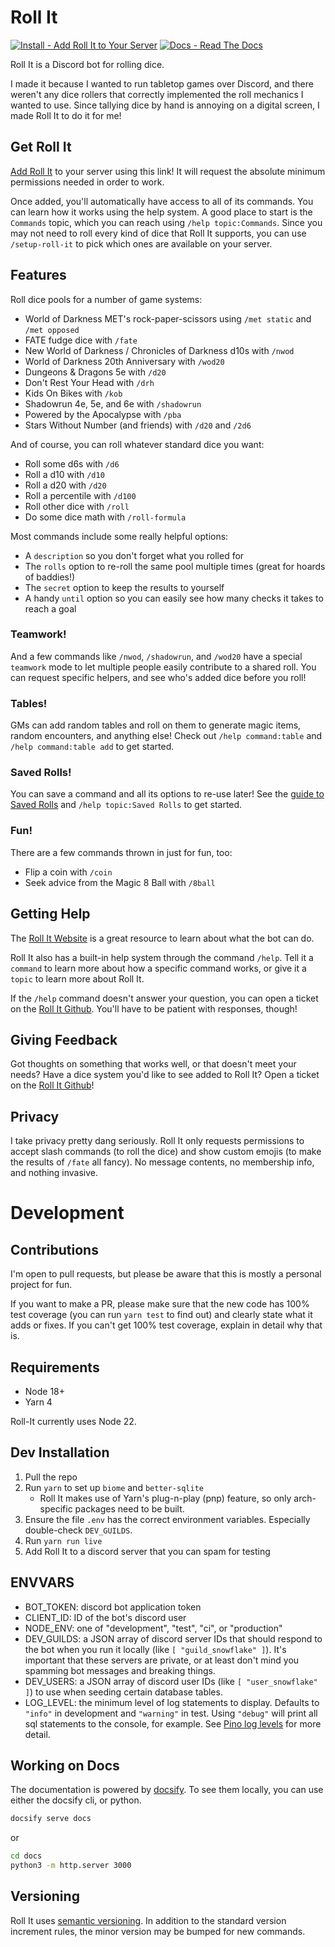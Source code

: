 # Roll It

[![Install - Add Roll It to Your Server](https://img.shields.io/badge/Install-Add_Roll_It_to_Your_Server-7289da?logo=discord&logoColor=7289da)](https://discord.com/oauth2/authorize?client_id=1037522511509848136) [![Docs - Read The Docs](https://img.shields.io/badge/Docs-Read_The_Docs-darkgreen?logo=docsify&logoColor=2ECE53)](https://aurule.github.io/roll-it/#)

Roll It is a Discord bot for rolling dice.

I made it because I wanted to run tabletop games over Discord, and there weren't any dice rollers that correctly implemented the roll mechanics I wanted to use. Since tallying dice by hand is annoying on a digital screen, I made Roll It to do it for me!

## Get Roll It

[Add Roll It](https://discord.com/oauth2/authorize?client_id=1037522511509848136) to your server using this link! It will request the absolute minimum permissions needed in order to work.

Once added, you'll automatically have access to all of its commands. You can learn how it works using the help system. A good place to start is the `Commands` topic, which you can reach using `/help topic:Commands`. Since you may not need to roll every kind of dice that Roll It supports, you can use  `/setup-roll-it` to pick which ones are available on your server.

## Features

Roll dice pools for a number of game systems:
* World of Darkness MET's rock-paper-scissors using `/met static` and `/met opposed`
* FATE fudge dice with `/fate`
* New World of Darkness / Chronicles of Darkness d10s with `/nwod`
* World of Darkness 20th Anniversary with `/wod20`
* Dungeons & Dragons 5e with `/d20`
* Don't Rest Your Head with `/drh`
* Kids On Bikes with `/kob`
* Shadowrun 4e, 5e, and 6e with `/shadowrun`
* Powered by the Apocalypse with `/pba`
* Stars Without Number (and friends) with `/d20` and `/2d6`

And of course, you can roll whatever standard dice you want:
* Roll some d6s with `/d6`
* Roll a d10 with `/d10`
* Roll a d20 with `/d20`
* Roll a percentile with `/d100`
* Roll other dice with `/roll`
* Do some dice math with `/roll-formula`

Most commands include some really helpful options:
* A `description` so you don't forget what you rolled for
* The `rolls` option to re-roll the same pool multiple times (great for hoards of baddies!)
* The `secret` option to keep the results to yourself
* A handy `until` option so you can easily see how many checks it takes to reach a goal

### Teamwork!

And a few commands like `/nwod`, `/shadowrun`, and `/wod20` have a special `teamwork` mode to let multiple people easily contribute to a shared roll. You can request specific helpers, and see who's added dice before you roll!

### Tables!

GMs can add random tables and roll on them to generate magic items, random encounters, and anything else! Check out `/help command:table` and `/help command:table add` to get started.

### Saved Rolls!

You can save a command and all its options to re-use later! See the [guide to Saved Rolls](https://aurule.github.io/roll-it/#/features/saved) and `/help topic:Saved Rolls` to get started.

### Fun!

There are a few commands thrown in just for fun, too:
* Flip a coin with `/coin`
* Seek advice from the Magic 8 Ball with `/8ball`

## Getting Help

The [Roll It Website](https://aurule.github.io/roll-it/#) is a great resource to learn about what the bot can do.

Roll It also has a built-in help system through the command `/help`. Tell it a `command` to learn more about how a specific command works, or give it a `topic` to learn more about Roll It.

If the `/help` command doesn't answer your question, you can open a ticket on the [Roll It Github](https://github.com/aurule/roll-it). You'll have to be patient with responses, though!

## Giving Feedback

Got thoughts on something that works well, or that doesn't meet your needs? Have a dice system you'd like to see added to Roll It? Open a ticket on the [Roll It Github](https://github.com/aurule/roll-it)!

## Privacy

I take privacy pretty dang seriously. Roll It only requests permissions to accept slash commands (to roll the dice) and show custom emojis (to make the results of `/fate` all fancy). No message contents, no membership info, and nothing invasive.

# Development

## Contributions

I'm open to pull requests, but please be aware that this is mostly a personal project for fun.

If you want to make a PR, please make sure that the new code has 100% test coverage (you can run `yarn test` to find out) and clearly state what it adds or fixes. If you can't get 100% test coverage, explain in detail why that is.

## Requirements

* Node 18+
* Yarn 4

Roll-It currently uses Node 22.

## Dev Installation

1. Pull the repo
2. Run `yarn` to set up `biome` and `better-sqlite`
    * Roll It makes use of Yarn's plug-n-play (pnp) feature, so only arch-specific packages need to be built.
2. Ensure the file `.env` has the correct environment variables. Especially double-check `DEV_GUILDS`.
3. Run `yarn run live`
4. Add Roll It to a discord server that you can spam for testing

## ENVVARS

* BOT_TOKEN: discord bot application token
* CLIENT_ID: ID of the bot's discord user
* NODE_ENV: one of "development", "test", "ci", or "production"
* DEV_GUILDS: a JSON array of discord server IDs that should respond to the bot when you run it locally (like `[ "guild_snowflake" ]`). It's important that these servers are private, or at least don't mind you spamming bot messages and breaking things.
* DEV_USERS: a JSON array of discord user IDs (like `[ "user_snowflake" ]`) to use when seeding certain database tables.
* LOG_LEVEL: the minimum level of log statements to display. Defaults to `"info"` in development and `"warning"` in test. Using `"debug"` will print all sql statements to the console, for example. See [Pino log levels](https://github.com/pinojs/pino/blob/main/docs/api.md#logger-level) for more detail.

## Working on Docs

The documentation is powered by [docsify](https://docsify.js.org/). To see them locally, you can use either the docsify cli, or python.

```sh
docsify serve docs
```

or

```sh
cd docs
python3 -m http.server 3000
```

## Versioning

Roll It uses [semantic versioning](https://semver.org/). In addition to the standard version increment rules, the minor version may be bumped for new commands.
